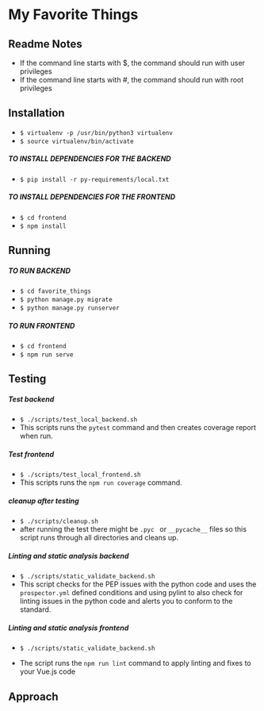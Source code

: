 # My Favorite Things

## Readme Notes

* If the command line starts with $, the command should run with user privileges
* If the command line starts with #, the command should run with root privileges

## Installation
* `$ virtualenv -p /usr/bin/python3 virtualenv`
* `$ source virtualenv/bin/activate`

##### TO INSTALL DEPENDENCIES FOR THE BACKEND
* `$ pip install -r py-requirements/local.txt`

##### TO INSTALL DEPENDENCIES FOR THE FRONTEND
* `$ cd frontend`
* `$ npm install`

## Running

##### TO RUN BACKEND
* `$ cd favorite_things `
* `$ python manage.py migrate`
* `$ python manage.py runserver`


##### TO RUN FRONTEND
* `$ cd frontend `
* `$ npm run serve`


## Testing

##### Test backend
* `$ ./scripts/test_local_backend.sh`
* This scripts runs the `pytest` command and then creates coverage report when run. 

##### Test frontend
* `$ ./scripts/test_local_frontend.sh`
* This scripts runs the `npm run coverage` command.

##### cleanup after testing
* `$ ./scripts/cleanup.sh`
* after running the test there might be `.pyc ` or `__pycache__` files
so this script runs through all directories and cleans up.

##### Linting and static analysis backend
* `$ ./scripts/static_validate_backend.sh`
* This script checks for the PEP issues with the python code and uses 
the `prospector.yml` defined conditions and using pylint to also check 
for linting issues in the python code and alerts you to conform to the standard.

##### Linting and static analysis frontend
* `$ ./scripts/static_validate_backend.sh`

* The script runs the `npm run lint` command to apply linting
and fixes to your Vue.js code


## Approach


